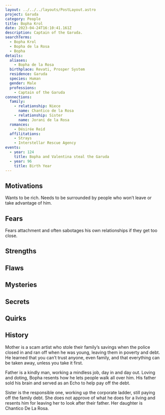 ```yaml
---
layout: ../../../layouts/PostLayout.astro
project: Garuda
category: People
title: Bopha Krol
date: 2023-04-24T16:10:41.161Z
description: Captain of the Garuda.
searchTerms:
  - Bopha Krol
  - Bopha de la Rosa
  - Bopha
details:
  aliases:
    - Bopha de la Rosa
  birthplace: Revati, Prosper System
  residence: Garuda
  species: Human
  gender: Male
  professions:
    - Captain of the Garuda
connections:
  family:
    - relationship: Niece
      name: Chantico de la Rosa
    - relationship: Sister
      name: Jorani de la Rosa
  romances:
    - Désirée Reid
  affilitations:
    - Strays
    - Interstellar Rescue Agency
events:
  - year: 124
    title: Bopha and Valentina steal the Garuda
  - year: 96
    title: Birth Year
---
```


## Motivations
Wants to be rich.
Needs to be surrounded by people who won’t leave or take advantage of him.

## Fears
Fears attachment and often sabotages his own relationships if they get too close.

## Strengths

## Flaws

## Mysteries

## Secrets

## Quirks

## History
Mother is a scam artist who stole their family’s savings when the police closed in and ran off when he was young, leaving them in poverty and debt. He learned that you can’t trust anyone, even family, and that everything can be taken away, unless you take it first.

Father is a kindly man, working a mindless job, day in and day out. Loving and doting, Bopha resents how he lets people walk all over him. His father sold his brain and served as an Echo to help pay off the debt.

Sister is the responsible one, working up the corporate ladder, still paying off the family debt. She does not approve of what he does for a living and resents him for leaving her to look after their father. Her daughter is Chantico De La Rosa.

